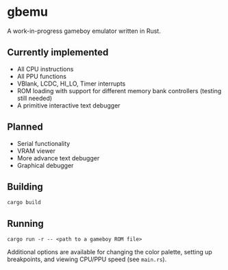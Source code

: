 # gbemu
A work-in-progress gameboy emulator written in Rust.

## Currently implemented
- All CPU instructions
- All PPU functions
- VBlank, LCDC, HI_LO, Timer interrupts
- ROM loading with support for different memory bank controllers (testing still needed)
- A primitive interactive text debugger

## Planned
- Serial functionality
- VRAM viewer
- More advance text debugger
- Graphical debugger

## Building
```
cargo build
```

## Running
```
cargo run -r -- <path to a gameboy ROM file>
```
Additional options are available for changing the color palette, setting up breakpoints, and viewing CPU/PPU speed (see `main.rs`).

